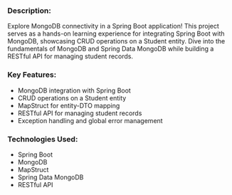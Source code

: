<h3>Description:</h3>

Explore MongoDB connectivity in a Spring Boot application! This project serves as a hands-on learning experience for integrating Spring Boot with MongoDB, showcasing CRUD operations on a Student entity. Dive into the fundamentals of MongoDB and Spring Data MongoDB while building a RESTful API for managing student records.

<h3>Key Features:</h3>
<ul>
  <li>MongoDB integration with Spring Boot</li>
  <li>CRUD operations on a Student entity</li>
  <li>MapStruct for entity-DTO mapping</li>
  <li>RESTful API for managing student records</li>
  <li>Exception handling and global error management</li>
</ul>

<h3>Technologies Used:</h3>
<ul>
  <li>Spring Boot</li>
  <li>MongoDB</li>
  <li>MapStruct</li>
  <li>Spring Data MongoDB</li>
  <li>RESTful API</li>
</ul>



